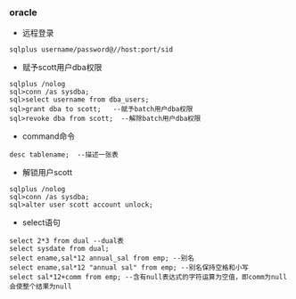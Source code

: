 ### oracle ###
* 远程登录
```  
sqlplus username/password@//host:port/sid
```
* 赋予scott用户dba权限
```
sqlplus /nolog
sql>conn /as sysdba;
sql>select username from dba_users;
sql>grant dba to scott;   --赋予batch用户dba权限
sql>revoke dba from scott;  --解除batch用户dba权限
```
* command命令
```
desc tablename;  --描述一张表
```
* 解锁用户scott
```
sqlplus /nolog
sql>conn /as sysdba;
sql>alter user scott account unlock;
```
* select语句
```
select 2*3 from dual --dual表
select sysdate from dual;
select ename,sal*12 annual_sal from emp; --别名
select ename,sal*12 "annual sal" from emp; --别名保持空格和小写
select sal*12+comm from emp; --含有null表达式的字符运算为空值，即comm为null会使整个结果为null
```
		 
